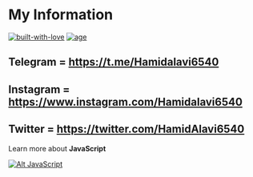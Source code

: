 # My Information

[![built-with-love](https://forthebadge.com/images/badges/built-with-love.svg)](https://GitHub.com/Hamidalavi/)
[![age](https://camo.githubusercontent.com/fbf57bdc903592fbac25576b1f0b5d7010ac9ed1/687474703a2f2f466f7254686542616467652e636f6d2f696d616765732f6261646765732f616765732d32302d33302e737667)](https://github.com/hamed2012-dr)

## Telegram = **<https://t.me/Hamidalavi6540>**

## Instagram = **<https://www.instagram.com/Hamidalavi6540>**

## Twitter = **<https://twitter.com/HamidAlavi6540>**

Learn more about **JavaScript**

[![Alt JavaScript](https://i.ibb.co/BL5scGZ/0-0bpy35-Lc6r-Adviv-L.gif)](https://GitHub.com/Hamidalavi/)

